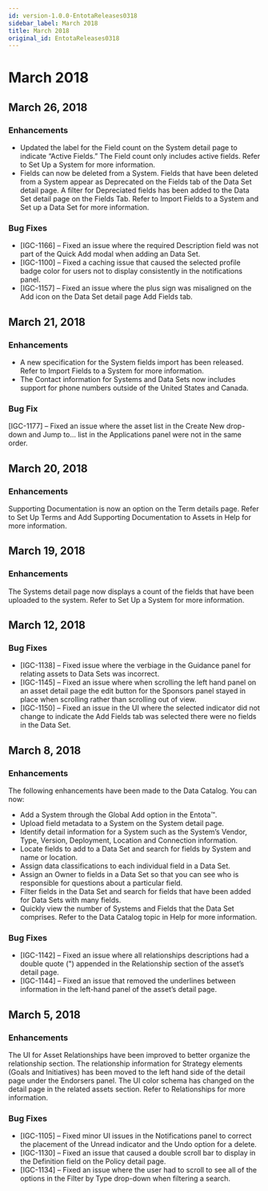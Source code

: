 ```yaml
---
id: version-1.0.0-EntotaReleases0318
sidebar_label: March 2018
title: March 2018
original_id: EntotaReleases0318
---
```


# March 2018

## March 26, 2018

### Enhancements

* Updated the label for the Field count on the System detail page to indicate “Active Fields.” The Field count only includes active fields. Refer to Set Up a System for more information.
* Fields can now be deleted from a System. Fields that have been deleted from a System appear as Deprecated on the Fields tab of the Data Set detail page. A filter for Depreciated fields has been added to the Data Set detail page on the Fields Tab. Refer to Import Fields to a System and Set up a Data Set for more information.

### Bug Fixes

* [IGC-1166] – Fixed an issue where the required Description field was not part of the Quick Add modal when adding an Data Set.
* [IGC-1100] – Fixed a caching issue that caused the selected profile badge color for users not to display consistently in the notifications panel.
* [IGC-1157] – Fixed an issue where the plus sign was misaligned on the Add icon on the Data Set detail page Add Fields tab.

## March 21, 2018

### Enhancements

* A new specification for the System fields import has been released. Refer to Import Fields to a System for more information.
* The Contact information for Systems and Data Sets now includes support for phone numbers outside of the United States and Canada.

### Bug Fix

[IGC-1177] – Fixed an issue where the asset list in the Create New drop-down and Jump to… list in the Applications panel were not in the same order.

## March 20, 2018

### Enhancements

Supporting Documentation is now an option on the Term details page. Refer to Set Up Terms and Add Supporting Documentation to Assets in Help for more information.

## March 19, 2018

### Enhancements

The Systems detail page now displays a count of the fields that have been uploaded to the system. Refer to Set Up a System for more information.

## March 12, 2018

### Bug Fixes

* [IGC-1138] – Fixed issue where the verbiage in the Guidance panel for relating assets to Data Sets was incorrect.
* [IGC-1145] – Fixed an issue where when scrolling the left hand panel on an asset detail page the edit button for the Sponsors panel stayed in place when scrolling rather than scrolling out of view.
* [IGC-1150] – Fixed an issue in the UI where the selected indicator did not change to indicate the Add Fields tab was selected there were no fields in the Data Set.

## March 8, 2018

### Enhancements

The following enhancements have been made to the Data Catalog. You can now:

* Add a System through the Global Add option in the Entota™.
* Upload field metadata to a System on the System detail page.
* Identify detail information for a System such as the System’s Vendor, Type, Version, Deployment, Location and Connection information.
* Locate fields to add to a Data Set and search for fields by System and name or location.
* Assign data classifications to each individual field in a Data Set.
* Assign an Owner to fields in a Data Set so that you can see who is responsible for questions about a particular field.
* Filter fields in the Data Set and search for fields that have been added for Data Sets with many fields.
* Quickly view the number of Systems and Fields that the Data Set comprises.
Refer to the Data Catalog topic in Help for more information.

### Bug Fixes

* [IGC-1142] – Fixed an issue where all relationships descriptions had a double quote (") appended in the Relationship section of the asset’s detail page.
* [IGC-1144] – Fixed an issue that removed the underlines between information in the left-hand panel of the asset’s detail page.

## March 5, 2018

### Enhancements

The UI for Asset Relationships have been improved to better organize the relationship section. The relationship information for Strategy elements (Goals and Initiatives) has been moved to the left hand side of the detail page under the Endorsers panel. The UI color schema has changed on the detail page in the related assets section. Refer to Relationships for more information.

### Bug Fixes

* [IGC-1105] – Fixed minor UI issues in the Notifications panel to correct the placement of the Unread indicator and the Undo option for a delete.
* [IGC-1130] – Fixed an issue that caused a double scroll bar to display in the Definition field on the Policy detail page.
* [IGC-1134] – Fixed an issue where the user had to scroll to see all of the options in the Filter by Type drop-down when filtering a search.
